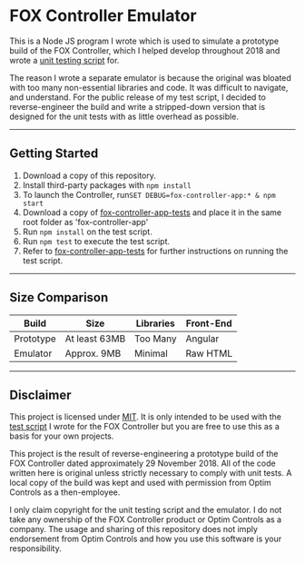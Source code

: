 # FOX Controller Emulator
This is a Node JS program I wrote which is used to simulate a prototype build of the FOX Controller, which I helped develop throughout 2018 and wrote a [unit testing script](https://github.com/tjohnston-softdev/fox-controller-app-tests) for.


The reason I wrote a separate emulator is because the original was bloated with too many non-essential libraries and code. It was difficult to navigate, and understand. For the public release of my test script, I decided to reverse-engineer the build and write a stripped-down version that is designed for the unit tests with as little overhead as possible.

---

## Getting Started

1. Download a copy of this repository.
2. Install third-party packages with `npm install`
3. To launch the Controller, run`SET DEBUG=fox-controller-app:* & npm start`
4. Download a copy of [fox-controller-app-tests](https://github.com/tjohnston-softdev/fox-controller-app-tests) and place it in the same root folder as 'fox-controller-app'
5. Run `npm install` on the test script.
6. Run `npm test` to execute the test script.
7. Refer to [fox-controller-app-tests](https://github.com/tjohnston-softdev/fox-controller-app-tests) for further instructions on running the test script.

---

## Size Comparison

| Build     | Size          | Libraries | Front-End |
|-----------|---------------|-----------|-----------|
| Prototype | At least 63MB | Too Many  | Angular   |
| Emulator  | Approx. 9MB   | Minimal   | Raw HTML  |

---

## Disclaimer
This project is licensed under [MIT](https://opensource.org/licenses/MIT). It is only intended to be used with the [test script](https://github.com/tjohnston-softdev/fox-controller-app-tests) I wrote for the FOX Controller but you are free to use this as a basis for your own projects.

This project is the result of reverse-engineering a prototype build of the FOX Controller dated approximately 29 November 2018. All of the code written here is original unless strictly necessary to comply with unit tests. A local copy of the build was kept and used with permission from Optim Controls as a then-employee.

I only claim copyright for the unit testing script and the emulator. I do not take any ownership of the FOX Controller product or Optim Controls as a company. The usage and sharing of this repository does not imply endorsement from Optim Controls and how you use this software is your responsibility.


